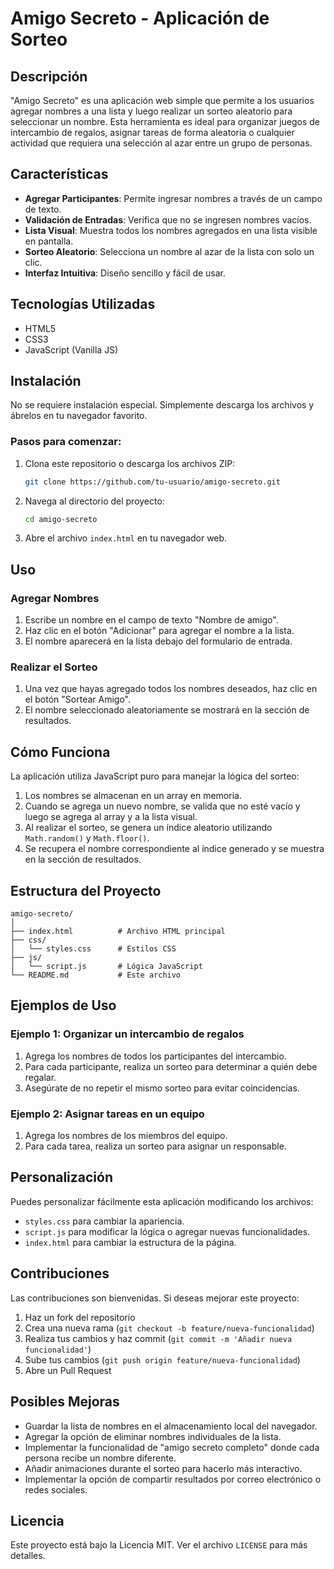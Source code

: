 # Amigo Secreto - Aplicación de Sorteo

## Descripción

"Amigo Secreto" es una aplicación web simple que permite a los usuarios agregar nombres a una lista y luego realizar un sorteo aleatorio para seleccionar un nombre. Esta herramienta es ideal para organizar juegos de intercambio de regalos, asignar tareas de forma aleatoria o cualquier actividad que requiera una selección al azar entre un grupo de personas.



## Características

- **Agregar Participantes**: Permite ingresar nombres a través de un campo de texto.
- **Validación de Entradas**: Verifica que no se ingresen nombres vacíos.
- **Lista Visual**: Muestra todos los nombres agregados en una lista visible en pantalla.
- **Sorteo Aleatorio**: Selecciona un nombre al azar de la lista con solo un clic.
- **Interfaz Intuitiva**: Diseño sencillo y fácil de usar.

## Tecnologías Utilizadas

- HTML5
- CSS3
- JavaScript (Vanilla JS)

## Instalación

No se requiere instalación especial. Simplemente descarga los archivos y ábrelos en tu navegador favorito.

### Pasos para comenzar:

1. Clona este repositorio o descarga los archivos ZIP:
   ```bash
   git clone https://github.com/tu-usuario/amigo-secreto.git
   ```
2. Navega al directorio del proyecto:
   ```bash
   cd amigo-secreto
   ```
3. Abre el archivo `index.html` en tu navegador web.

## Uso

### Agregar Nombres

1. Escribe un nombre en el campo de texto "Nombre de amigo".
2. Haz clic en el botón "Adicionar" para agregar el nombre a la lista.
3. El nombre aparecerá en la lista debajo del formulario de entrada.

### Realizar el Sorteo

1. Una vez que hayas agregado todos los nombres deseados, haz clic en el botón "Sortear Amigo".
2. El nombre seleccionado aleatoriamente se mostrará en la sección de resultados.

## Cómo Funciona

La aplicación utiliza JavaScript puro para manejar la lógica del sorteo:

1. Los nombres se almacenan en un array en memoria.
2. Cuando se agrega un nuevo nombre, se valida que no esté vacío y luego se agrega al array y a la lista visual.
3. Al realizar el sorteo, se genera un índice aleatorio utilizando `Math.random()` y `Math.floor()`.
4. Se recupera el nombre correspondiente al índice generado y se muestra en la sección de resultados.

## Estructura del Proyecto

```
amigo-secreto/
│
├── index.html          # Archivo HTML principal
├── css/
│   └── styles.css      # Estilos CSS
├── js/
│   └── script.js       # Lógica JavaScript
└── README.md           # Este archivo
```

## Ejemplos de Uso

### Ejemplo 1: Organizar un intercambio de regalos



1. Agrega los nombres de todos los participantes del intercambio.
2. Para cada participante, realiza un sorteo para determinar a quién debe regalar.
3. Asegúrate de no repetir el mismo sorteo para evitar coincidencias.

### Ejemplo 2: Asignar tareas en un equipo



1. Agrega los nombres de los miembros del equipo.
2. Para cada tarea, realiza un sorteo para asignar un responsable.

## Personalización

Puedes personalizar fácilmente esta aplicación modificando los archivos:

- `styles.css` para cambiar la apariencia.
- `script.js` para modificar la lógica o agregar nuevas funcionalidades.
- `index.html` para cambiar la estructura de la página.

## Contribuciones

Las contribuciones son bienvenidas. Si deseas mejorar este proyecto:

1. Haz un fork del repositorio
2. Crea una nueva rama (`git checkout -b feature/nueva-funcionalidad`)
3. Realiza tus cambios y haz commit (`git commit -m 'Añadir nueva funcionalidad'`)
4. Sube tus cambios (`git push origin feature/nueva-funcionalidad`)
5. Abre un Pull Request

## Posibles Mejoras

- Guardar la lista de nombres en el almacenamiento local del navegador.
- Agregar la opción de eliminar nombres individuales de la lista.
- Implementar la funcionalidad de "amigo secreto completo" donde cada persona recibe un nombre diferente.
- Añadir animaciones durante el sorteo para hacerlo más interactivo.
- Implementar la opción de compartir resultados por correo electrónico o redes sociales.

## Licencia

Este proyecto está bajo la Licencia MIT. Ver el archivo `LICENSE` para más detalles.

